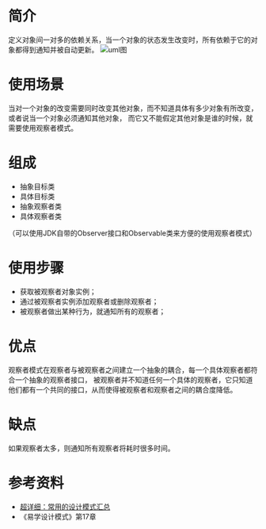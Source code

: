 简介
====
定义对象间一对多的依赖关系，当一个对象的状态发生改变时，所有依赖于它的对象都得到通知并被自动更新。
![uml图](http://upload-images.jianshu.io/upload_images/2377552-0fe25ec7e9151483?imageMogr2/auto-orient/strip%7CimageView2/2/w/1240)



使用场景
========
当对一个对象的改变需要同时改变其他对象，而不知道具体有多少对象有所改变，或者说当一个对象必须通知其他对象，
而它又不能假定其他对象是谁的时候，就需要使用观察者模式。


组成
====
- 抽象目标类
- 具体目标类
- 抽象观察者类
- 具体观察者类

（可以使用JDK自带的Observer接口和Observable类来方便的使用观察者模式）


使用步骤
======
- 获取被观察者对象实例；
- 通过被观察者实例添加观察者或删除观察者；
- 被观察者做出某种行为，就通知所有的观察者；


优点
====
观察者模式在观察者与被观察者之间建立一个抽象的耦合，每一个具体观察者都符合一个抽象的观察者接口，
被观察者并不知道任何一个具体的观察者，它只知道他们都有一个共同的接口，从而使得被观察者和观察者之间的耦合度降低。

缺点
====
如果观察者太多，则通知所有观察者将耗时很多时间。

参考资料
====
- [超详细：常用的设计模式汇总](http://www.jianshu.com/p/93bc5aa1f887)
- 《易学设计模式》第17章
